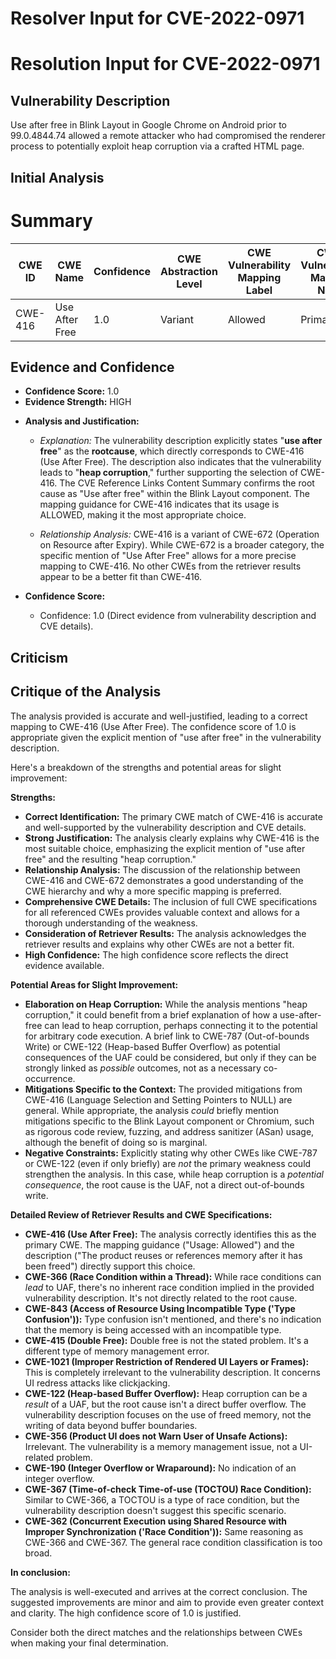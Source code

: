# Resolver Input for CVE-2022-0971

# Resolution Input for CVE-2022-0971

## Vulnerability Description
Use after free in Blink Layout in Google Chrome on Android prior to 99.0.4844.74 allowed a remote attacker who had compromised the renderer process to potentially exploit heap corruption via a crafted HTML page.

## Initial Analysis
# Summary
| CWE ID | CWE Name | Confidence | CWE Abstraction Level | CWE Vulnerability Mapping Label | CWE-Vulnerability Mapping Notes |
|---|---|---|---|---|---|
| CWE-416 | Use After Free | 1.0 | Variant | Allowed | Primary CWE |

## Evidence and Confidence

*   **Confidence Score:** 1.0
*   **Evidence Strength:** HIGH

- **Analysis and Justification:**
  - *Explanation:* The vulnerability description explicitly states "**use after free**" as the **rootcause**, which directly corresponds to CWE-416 (Use After Free). The description also indicates that the vulnerability leads to "**heap corruption**," further supporting the selection of CWE-416. The CVE Reference Links Content Summary confirms the root cause as "Use after free" within the Blink Layout component. The mapping guidance for CWE-416 indicates that its usage is ALLOWED, making it the most appropriate choice.
  
  - *Relationship Analysis:* CWE-416 is a variant of CWE-672 (Operation on Resource after Expiry). While CWE-672 is a broader category, the specific mention of "Use After Free" allows for a more precise mapping to CWE-416. No other CWEs from the retriever results appear to be a better fit than CWE-416.

- **Confidence Score:**
  - Confidence: 1.0 (Direct evidence from vulnerability description and CVE details).

## Criticism
## Critique of the Analysis

The analysis provided is accurate and well-justified, leading to a correct mapping to CWE-416 (Use After Free). The confidence score of 1.0 is appropriate given the explicit mention of "use after free" in the vulnerability description.

Here's a breakdown of the strengths and potential areas for slight improvement:

**Strengths:**

*   **Correct Identification:** The primary CWE match of CWE-416 is accurate and well-supported by the vulnerability description and CVE details.
*   **Strong Justification:** The analysis clearly explains why CWE-416 is the most suitable choice, emphasizing the explicit mention of "use after free" and the resulting "heap corruption."
*   **Relationship Analysis:** The discussion of the relationship between CWE-416 and CWE-672 demonstrates a good understanding of the CWE hierarchy and why a more specific mapping is preferred.
*   **Comprehensive CWE Details:**  The inclusion of full CWE specifications for all referenced CWEs provides valuable context and allows for a thorough understanding of the weakness.
*   **Consideration of Retriever Results:** The analysis acknowledges the retriever results and explains why other CWEs are not a better fit.
*   **High Confidence:** The high confidence score reflects the direct evidence available.

**Potential Areas for Slight Improvement:**

*   **Elaboration on Heap Corruption:** While the analysis mentions "heap corruption," it could benefit from a brief explanation of how a use-after-free can lead to heap corruption, perhaps connecting it to the potential for arbitrary code execution.  A brief link to CWE-787 (Out-of-bounds Write) or CWE-122 (Heap-based Buffer Overflow) as potential consequences of the UAF could be considered, but only if they can be strongly linked as *possible* outcomes, not as a necessary co-occurrence.
*   **Mitigations Specific to the Context:** The provided mitigations from CWE-416 (Language Selection and Setting Pointers to NULL) are general.  While appropriate, the analysis *could* briefly mention mitigations specific to the Blink Layout component or Chromium, such as rigorous code review, fuzzing, and address sanitizer (ASan) usage, although the benefit of doing so is marginal.
*   **Negative Constraints:**  Explicitly stating why other CWEs like CWE-787 or CWE-122 (even if only briefly) are *not* the primary weakness could strengthen the analysis. In this case, while heap corruption is a *potential consequence*, the root cause is the UAF, not a direct out-of-bounds write.

**Detailed Review of Retriever Results and CWE Specifications:**

*   **CWE-416 (Use After Free):**  The analysis correctly identifies this as the primary CWE.  The mapping guidance ("Usage: Allowed") and the description ("The product reuses or references memory after it has been freed") directly support this choice.
*   **CWE-366 (Race Condition within a Thread):** While race conditions can *lead* to UAF, there's no inherent race condition implied in the provided vulnerability description. It's not directly related to the root cause.
*   **CWE-843 (Access of Resource Using Incompatible Type ('Type Confusion')):** Type confusion isn't mentioned, and there's no indication that the memory is being accessed with an incompatible type.
*   **CWE-415 (Double Free):** Double free is not the stated problem. It's a different type of memory management error.
*   **CWE-1021 (Improper Restriction of Rendered UI Layers or Frames):** This is completely irrelevant to the vulnerability description. It concerns UI redress attacks like clickjacking.
*   **CWE-122 (Heap-based Buffer Overflow):** Heap corruption can be a *result* of a UAF, but the root cause isn't a direct buffer overflow. The vulnerability description focuses on the use of freed memory, not the writing of data beyond buffer boundaries.
*   **CWE-356 (Product UI does not Warn User of Unsafe Actions):**  Irrelevant. The vulnerability is a memory management issue, not a UI-related problem.
*   **CWE-190 (Integer Overflow or Wraparound):** No indication of an integer overflow.
*   **CWE-367 (Time-of-check Time-of-use (TOCTOU) Race Condition):** Similar to CWE-366, a TOCTOU is a type of race condition, but the vulnerability description doesn't suggest this specific scenario.
*   **CWE-362 (Concurrent Execution using Shared Resource with Improper Synchronization ('Race Condition')):** Same reasoning as CWE-366 and CWE-367. The general race condition classification is too broad.

**In conclusion:**

The analysis is well-executed and arrives at the correct conclusion. The suggested improvements are minor and aim to provide even greater context and clarity. The high confidence score of 1.0 is justified.

Consider both the direct matches and the relationships between CWEs
when making your final determination.
        